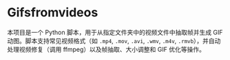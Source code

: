 # Gifsfromvideos
本项目是一个 Python 脚本，用于从指定文件夹中的视频文件中抽取帧并生成 GIF 动图。脚本支持常见视频格式（如 `.mp4`, `.mov`, `.avi`, `.wmv`, `.m4v`, `.rmvb`），并自动处理视频修复（调用 ffmpeg）以及帧抽取、大小调整和 GIF 优化等操作。
